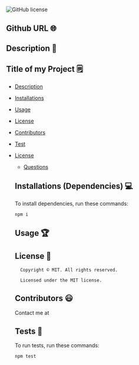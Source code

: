 # 
  ![GitHub license](https://img.shields.io/badge/license-MIT-yellowgreen.svg)
  
  ## Github URL 🌐
  
  [](https://github.com//)
  
  ## Description 📝
  
  
  
  
  ## Title of my Project 🗒

  * [Description](#description)
    
  * [Installations](#dependencies)
  
  * [Usage](#usage)

  * [License](#license)
  
  * [Contributors](#contributors)
  
  * [Test](#test)

  
* [License](#license)

  
  * [Questions](#questions)

  ## Installations (Dependencies) 💻
  
  To install dependencies, run these commands:
  
  ```
  npm i
  ```
  
  
  ## Usage 🏆
  
  
  
  ## License 📛
  
        Copyright © MIT. All rights reserved. 
        
        Licensed under the MIT license.
  
  
  ## Contributors 😃
  
  
  
  Contact me at 
  
  ## Tests 🧪
  
  To run tests, run these commands:
  
  ```
  npm test
  ```
  
  